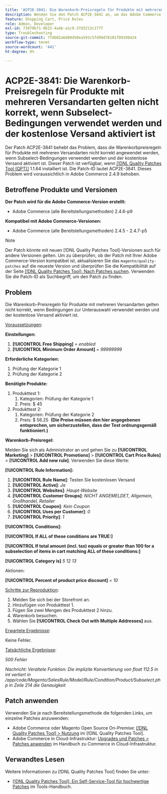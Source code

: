 ```yaml
---
title: 'ACP2E-3841: Die Warenkorb-Preisregeln für Produkte mit mehreren Versandarten gelten nicht korrekt, wenn Subselect-Bedingungen verwendet werden und der kostenlose Versand aktiviert ist'
description: Wenden Sie den Patch ACP2E-3841 an, um das Adobe Commerce-Problem zu beheben, bei dem die Warenkorbpreisregeln für Produkte mit mehreren Versandarten nicht korrekt angewendet werden, wenn Bedingungen zur Unterauswahl verwendet werden und der kostenlose Versand aktiviert ist.
feature: Shopping Cart, Price Rules
role: Admin, Developer
exl-id: 73979b71-9b15-4a4b-a1c9-37d3213c177f
type: Troubleshooting
source-git-commit: 7fdb02a6d89d50ea593c5fd99d78101f89198424
workflow-type: tm+mt
source-wordcount: '441'
ht-degree: 0%

---
```


# ACP2E-3841: Die Warenkorb-Preisregeln für Produkte mit mehreren Versandarten gelten nicht korrekt, wenn Subselect-Bedingungen verwendet werden und der kostenlose Versand aktiviert ist

Der Patch ACP2E-3841 behebt das Problem, dass die Warenkorbpreisregeln für Produkte mit mehreren Versandarten nicht korrekt angewendet werden, wenn Subselect-Bedingungen verwendet werden und der kostenlose Versand aktiviert ist. Dieser Patch ist verfügbar, wenn [[!DNL Quality Patches Tool (QPT)]](/help/tools/quality-patches-tool/quality-patches-tool-to-self-serve-quality-patches.md) 1.1.64 installiert ist. Die Patch-ID lautet ACP2E-3841. Dieses Problem wird voraussichtlich in Adobe Commerce 2.4.9 behoben.

## Betroffene Produkte und Versionen

**Der Patch wird für die Adobe Commerce-Version erstellt:**

* Adobe Commerce (alle Bereitstellungsmethoden) 2.4.6-p9

**Kompatibel mit Adobe Commerce-Versionen:**

* Adobe Commerce (alle Bereitstellungsmethoden) 2.4.5 - 2.4.7-p5

>[!NOTE]
>
>Der Patch könnte mit neuen [!DNL Quality Patches Tool]-Versionen auch für andere Versionen gelten. Um zu überprüfen, ob der Patch mit Ihrer Adobe Commerce-Version kompatibel ist, aktualisieren Sie das `magento/quality-patches` auf die neueste Version und überprüfen Sie die Kompatibilität auf der Seite [[!DNL Quality Patches Tool]: Nach Patches suchen](https://experienceleague.adobe.com/tools/commerce-quality-patches/index.html?lang=de). Verwenden Sie die Patch-ID als Suchbegriff, um den Patch zu finden.

## Problem

Die Warenkorb-Preisregeln für Produkte mit mehreren Versandarten gelten nicht korrekt, wenn Bedingungen zur Unterauswahl verwendet werden und der kostenlose Versand aktiviert ist.

<u>Voraussetzungen</u>:

**Einstellungen:**
1. **[!UICONTROL Free Shipping]** = *enabled*
1. **[!UICONTROL Minimum Order Amount]** = *99999999*

**Erforderliche Kategorien:**
1. Prüfung der Kategorie 1
1. Prüfung der Kategorie 2

**Benötigte Produkte:**
1. Produkttest 1:
   1. Kategorien: Prüfung der Kategorie 1
   1. Preis: $ 45
1. Produkttest 2:
   1. Kategorien: Prüfung der Kategorie 2
   1. Preis: $ 56.25 
      **(Die Preise müssen den hier angegebenen entsprechen, um sicherzustellen, dass der Test ordnungsgemäß funktioniert.)**

**Warenkorb-Preisregel:**

Melden Sie sich als Administrator an und gehen Sie zu **[!UICONTROL Marketing]** > **[!UICONTROL Promotions]** > **[!UICONTROL Cart Price Rules]** > **[!UICONTROL Add new rule]**. Verwenden Sie diese Werte:

**[!UICONTROL Rule Information]:**
1. **[!UICONTROL Rule Name]**: Testen Sie kostenlosen Versand
1. **[!UICONTROL Active]**: *Ja*
1. **[!UICONTROL Websites]**: *Haupt-Website*
1. **[!UICONTROL Customer Groups]**: *NICHT ANGEMELDET, Allgemein, Großhandel, Retailer*
1. **[!UICONTROL Coupon]**: *Kein Coupon*
1. **[!UICONTROL Uses per Customer]**: *0*
1. **[!UICONTROL Priority]**: *1*

**[!UICONTROL Conditions]:**

**[!UICONTROL If ALL of these conditions are TRUE:]**


**[!UICONTROL If total amount (incl. tax) equals or greater than 100 for a subselection of items in cart matching ALL of these conditions:]**


**[!UICONTROL Category is]** *5 12 13*

Aktionen:

**[!UICONTROL Percent of product price discount]** = *10*

<u>Schritte zur Reproduktion</u>:

1. Melden Sie sich bei der Storefront an.
2. Hinzufügen von Produkttest 1.
3. Fügen Sie zwei Mengen des Produkttest 2 hinzu.
4. Warenkorb besuchen.
5. Wählen Sie **[!UICONTROL Check Out with Multiple Addresses]** aus.

<u>Erwartete Ergebnisse</u>:

Keine Fehler.

<u>Tatsächliche Ergebnisse</u>:

*500 Fehler*

*Nachricht: Veraltete Funktion: Die implizite Konvertierung von float 112.5 in int verliert in /app/code/Magento/SalesRule/Model/Rule/Condition/Product/Subselect.php in Zeile 214 die Genauigkeit*

## Patch anwenden

Verwenden Sie je nach Bereitstellungsmethode die folgenden Links, um einzelne Patches anzuwenden:

* Adobe Commerce oder Magento Open Source On-Premise: [[!DNL Quality Patches Tool] > Nutzung](/help/tools/quality-patches-tool/usage.md) im [!DNL Quality Patches Tool].
* Adobe Commerce in Cloud-Infrastruktur: [Upgrades und Patches > Patches anwenden](https://experienceleague.adobe.com/docs/commerce-cloud-service/user-guide/develop/upgrade/apply-patches.html?lang=de) im Handbuch zu Commerce in Cloud-Infrastruktur.

## Verwandtes Lesen

Weitere Informationen zu [!DNL Quality Patches Tool] finden Sie unter:

* [[!DNL Quality Patches Tool]: Ein Self-Service-Tool für hochwertige Patches](/help/tools/quality-patches-tool/quality-patches-tool-to-self-serve-quality-patches.md) im Tools-Handbuch.
